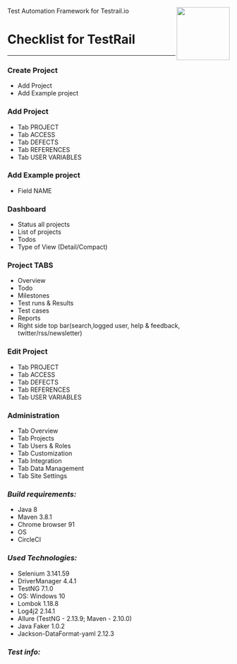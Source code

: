 Test Automation Framework for Testrail.io
<a href="https://www.gurock.com/testrail/">
<img src="https://res.cloudinary.com/duauoz75o/image/upload/v1624549552/Logotip-TestRail_husnvu.png" align="right" height="120" />
</a>

# Checklist for TestRail

---------------------

### **Create Project**

- Add Project
- Add Example project

### **Add Project**

- Tab PROJECT
- Tab ACCESS
- Tab DEFECTS
- Tab REFERENCES
- Tab USER VARIABLES

### **Add Example project**

- Field NAME

### **Dashboard**

- Status all projects
- List of projects
- Todos
- Type of View (Detail/Compact)

### **Project TABS**

- Overview
- Todo
- Milestones
- Test runs & Results
- Test cases
- Reports
- Right side top bar(search,logged user, help & feedback, twitter/rss/newsletter)

### **Edit Project**

- Tab PROJECT
- Tab ACCESS
- Tab DEFECTS
- Tab REFERENCES
- Tab USER VARIABLES

### **Administration**

- Tab Overview
- Tab Projects
- Tab Users & Roles
- Tab Customization
- Tab Integration
- Tab Data Management
- Tab Site Settings

### *Build requirements:*

+ Java 8
+ Maven 3.8.1
+ Chrome browser 91
+ OS
+ CircleCI

### *Used Technologies:*

+ Selenium 3.141.59
+ DriverManager 4.4.1
+ TestNG 7.1.0
+ OS: Windows 10
+ Lombok 1.18.8
+ Log4j2 2.14.1
+ Allure (TestNG - 2.13.9; Maven - 2.10.0)
+ Java Faker 1.0.2
+ Jackson-DataFormat-yaml 2.12.3

### *Test info:*

